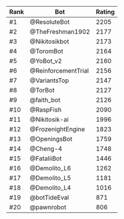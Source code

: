 Rank|Bot|Rating
---|---|---
#1|@ResoluteBot|2205
#2|@TheFreshman1902|2177
#3|@Nikitosikbot|2173
#4|@ToromBot|2164
#5|@YoBot_v2|2160
#6|@ReinforcementTrial|2156
#7|@VariantsTop|2147
#8|@TorBot|2127
#9|@faith_bot|2126
#10|@RaspFish|2090
#11|@Nikitosik-ai|1996
#12|@FrozenightEngine|1823
#13|@OpeningsBot|1759
#14|@Cheng-4|1748
#15|@FataliiBot|1446
#16|@Demolito_L6|1262
#17|@Demolito_L5|1181
#18|@Demolito_L4|1016
#19|@botTideEval|871
#20|@pawnrobot|806
